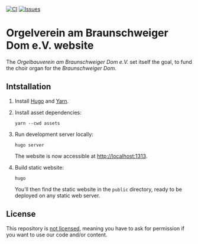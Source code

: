 [![CI](https://img.shields.io/github/workflow/status/orgelverein/website/CI?style=flat-square)](https://github.com/orgelverein/website/actions?query=workflow%3ACI)
[![Issues](https://img.shields.io/github/issues/orgelverein/website?style=flat-square)](https://github.com/orgelverein/website/issues)

# Orgelverein am Braunschweiger Dom e.V. website

The _Orgelbauverein am Braunschweiger Dom e.V._ set itself the goal, to fund the choir organ for the _Braunschweiger Dom_.

## Intstallation

1. Install [Hugo](https://gohugo.io/) and [Yarn](https://yarnpkg.com/).
1. Install asset dependencies:

    ```shell script
    yarn --cwd assets
    ```

1. Run development server locally:

    ```shell script
    hugo server
    ```

    The website is now accessible at [http://localhost:1313](http://localhost:1313).

1. Build static website:

    ```shell script
    hugo
    ```

    You'll then find the static website in the `public` directory, ready to be deployed on any static web server.


## License

This repository is [not licensed](https://choosealicense.com/no-permission/), meaning you have to ask for permission if you want to use our code and/or content.
